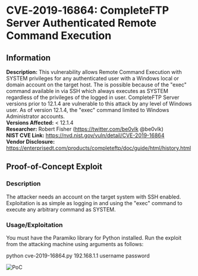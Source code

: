 # CVE‑2019‑16864: CompleteFTP Server Authenticated Remote Command Execution

## Information
**Description:** This vulnerability allows Remote Command Execution with SYSTEM privileges for any authenticated user with a Windows local or domain account on the target host. The is possible because of the "exec" command available in via SSH which always executes as SYSTEM regardless of the privileges of the logged in user. CompleteFTP Server versions prior to 12.1.4 are vulnerable to this attack by any level of Windows user. As of version 12.1.4, the "exec" command limited to Windows Administrator accounts.
<br/>**Versions Affected:** < 12.1.4
<br/>**Researcher:** Robert Fisher (https://twitter.com/be0vlk @be0vlk) 
<br/>**NIST CVE Link:** https://nvd.nist.gov/vuln/detail/CVE-2019-16864
<br/>**Vendor Disclosure:** https://enterprisedt.com/products/completeftp/doc/guide/html/history.html  

## Proof-of-Concept Exploit
### Description
The attacker needs an account on the target system with SSH enabled. Exploitation is as simple as logging in and using the "exec" command to execute any arbitrary command as SYSTEM.

### Usage/Exploitation
You must have the Paramiko library for Python installed. Run the exploit from the attacking machine using arguments as follows: 

python cve-2019-16864.py 192.168.1.1 username password



![PoC](https://github.com/RhinoSecurityLabs/CVE-Private/blob/master/CVE-2019-16864/poc.png?raw=true "PoC Exploit")

